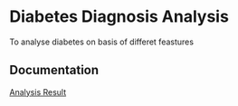 
# Diabetes Diagnosis Analysis

To analyse diabetes on basis of differet feastures




## Documentation

[Analysis Result](https://www.canva.com/design/DAFhA7E86o0/AtQft0o_DDnDe_XTtoeBNQ/edit)

